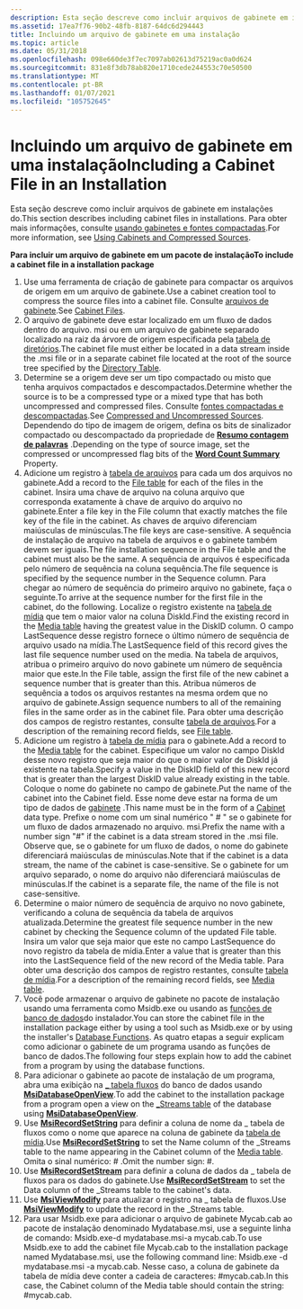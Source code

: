 ```yaml
---
description: Esta seção descreve como incluir arquivos de gabinete em instalações do. Para obter mais informações, consulte usando gabinetes e fontes compactadas.
ms.assetid: 17ea7f76-90b2-48fb-8187-64dc6d294443
title: Incluindo um arquivo de gabinete em uma instalação
ms.topic: article
ms.date: 05/31/2018
ms.openlocfilehash: 098e660de3f7ec7097ab02613d75219ac0a0d624
ms.sourcegitcommit: 831e8f3db78ab820e1710cede244553c70e50500
ms.translationtype: MT
ms.contentlocale: pt-BR
ms.lasthandoff: 01/07/2021
ms.locfileid: "105752645"
---
```

# <a name="including-a-cabinet-file-in-an-installation"></a><span data-ttu-id="316c4-104">Incluindo um arquivo de gabinete em uma instalação</span><span class="sxs-lookup"><span data-stu-id="316c4-104">Including a Cabinet File in an Installation</span></span>

<span data-ttu-id="316c4-105">Esta seção descreve como incluir arquivos de gabinete em instalações do.</span><span class="sxs-lookup"><span data-stu-id="316c4-105">This section describes including cabinet files in installations.</span></span> <span data-ttu-id="316c4-106">Para obter mais informações, consulte [usando gabinetes e fontes compactadas](using-cabinets-and-compressed-sources.md).</span><span class="sxs-lookup"><span data-stu-id="316c4-106">For more information, see [Using Cabinets and Compressed Sources](using-cabinets-and-compressed-sources.md).</span></span>

<span data-ttu-id="316c4-107">**Para incluir um arquivo de gabinete em um pacote de instalação**</span><span class="sxs-lookup"><span data-stu-id="316c4-107">**To include a cabinet file in a installation package**</span></span>

1.  <span data-ttu-id="316c4-108">Use uma ferramenta de criação de gabinete para compactar os arquivos de origem em um arquivo de gabinete.</span><span class="sxs-lookup"><span data-stu-id="316c4-108">Use a cabinet creation tool to compress the source files into a cabinet file.</span></span> <span data-ttu-id="316c4-109">Consulte [arquivos de gabinete](cabinet-files.md).</span><span class="sxs-lookup"><span data-stu-id="316c4-109">See [Cabinet Files](cabinet-files.md).</span></span>
2.  <span data-ttu-id="316c4-110">O arquivo de gabinete deve estar localizado em um fluxo de dados dentro do arquivo. msi ou em um arquivo de gabinete separado localizado na raiz da árvore de origem especificada pela [tabela de diretórios](directory-table.md).</span><span class="sxs-lookup"><span data-stu-id="316c4-110">The cabinet file must either be located in a data stream inside the .msi file or in a separate cabinet file located at the root of the source tree specified by the [Directory Table](directory-table.md).</span></span>
3.  <span data-ttu-id="316c4-111">Determine se a origem deve ser um tipo compactado ou misto que tenha arquivos compactados e descompactados.</span><span class="sxs-lookup"><span data-stu-id="316c4-111">Determine whether the source is to be a compressed type or a mixed type that has both uncompressed and compressed files.</span></span> <span data-ttu-id="316c4-112">Consulte [fontes compactadas e descompactadas](compressed-and-uncompressed-sources.md).</span><span class="sxs-lookup"><span data-stu-id="316c4-112">See [Compressed and Uncompressed Sources](compressed-and-uncompressed-sources.md).</span></span> <span data-ttu-id="316c4-113">Dependendo do tipo de imagem de origem, defina os bits de sinalizador compactado ou descompactado da propriedade de [**Resumo contagem de palavras**](word-count-summary.md) .</span><span class="sxs-lookup"><span data-stu-id="316c4-113">Depending on the type of source image, set the compressed or uncompressed flag bits of the [**Word Count Summary**](word-count-summary.md) Property.</span></span>
4.  <span data-ttu-id="316c4-114">Adicione um registro à [tabela de arquivos](file-table.md) para cada um dos arquivos no gabinete.</span><span class="sxs-lookup"><span data-stu-id="316c4-114">Add a record to the [File table](file-table.md) for each of the files in the cabinet.</span></span> <span data-ttu-id="316c4-115">Insira uma chave de arquivo na coluna arquivo que corresponda exatamente à chave de arquivo do arquivo no gabinete.</span><span class="sxs-lookup"><span data-stu-id="316c4-115">Enter a file key in the File column that exactly matches the file key of the file in the cabinet.</span></span> <span data-ttu-id="316c4-116">As chaves de arquivo diferenciam maiúsculas de minúsculas.</span><span class="sxs-lookup"><span data-stu-id="316c4-116">The file keys are case-sensitive.</span></span> <span data-ttu-id="316c4-117">A sequência de instalação de arquivo na tabela de arquivos e o gabinete também devem ser iguais.</span><span class="sxs-lookup"><span data-stu-id="316c4-117">The file installation sequence in the File table and the cabinet must also be the same.</span></span> <span data-ttu-id="316c4-118">A sequência de arquivos é especificada pelo número de sequência na coluna sequência.</span><span class="sxs-lookup"><span data-stu-id="316c4-118">The file sequence is specified by the sequence number in the Sequence column.</span></span> <span data-ttu-id="316c4-119">Para chegar ao número de sequência do primeiro arquivo no gabinete, faça o seguinte.</span><span class="sxs-lookup"><span data-stu-id="316c4-119">To arrive at the sequence number for the first file in the cabinet, do the following.</span></span> <span data-ttu-id="316c4-120">Localize o registro existente na [tabela de mídia](media-table.md) que tem o maior valor na coluna DiskId.</span><span class="sxs-lookup"><span data-stu-id="316c4-120">Find the existing record in the [Media table](media-table.md) having the greatest value in the DiskID column.</span></span> <span data-ttu-id="316c4-121">O campo LastSequence desse registro fornece o último número de sequência de arquivo usado na mídia.</span><span class="sxs-lookup"><span data-stu-id="316c4-121">The LastSequence field of this record gives the last file sequence number used on the media.</span></span> <span data-ttu-id="316c4-122">Na tabela de arquivos, atribua o primeiro arquivo do novo gabinete um número de sequência maior que este.</span><span class="sxs-lookup"><span data-stu-id="316c4-122">In the File table, assign the first file of the new cabinet a sequence number that is greater than this.</span></span> <span data-ttu-id="316c4-123">Atribua números de sequência a todos os arquivos restantes na mesma ordem que no arquivo de gabinete.</span><span class="sxs-lookup"><span data-stu-id="316c4-123">Assign sequence numbers to all of the remaining files in the same order as in the cabinet file.</span></span> <span data-ttu-id="316c4-124">Para obter uma descrição dos campos de registro restantes, consulte [tabela de arquivos](file-table.md).</span><span class="sxs-lookup"><span data-stu-id="316c4-124">For a description of the remaining record fields, see [File table](file-table.md).</span></span>
5.  <span data-ttu-id="316c4-125">Adicione um registro à [tabela de mídia](media-table.md) para o gabinete.</span><span class="sxs-lookup"><span data-stu-id="316c4-125">Add a record to the [Media table](media-table.md) for the cabinet.</span></span> <span data-ttu-id="316c4-126">Especifique um valor no campo DiskId desse novo registro que seja maior do que o maior valor de DiskId já existente na tabela.</span><span class="sxs-lookup"><span data-stu-id="316c4-126">Specify a value in the DiskID field of this new record that is greater than the largest DiskID value already existing in the table.</span></span> <span data-ttu-id="316c4-127">Coloque o nome do gabinete no campo de gabinete.</span><span class="sxs-lookup"><span data-stu-id="316c4-127">Put the name of the cabinet into the Cabinet field.</span></span> <span data-ttu-id="316c4-128">Esse nome deve estar na forma de um tipo de dados de [gabinete](cabinet.md) .</span><span class="sxs-lookup"><span data-stu-id="316c4-128">This name must be in the form of a [Cabinet](cabinet.md) data type.</span></span> <span data-ttu-id="316c4-129">Prefixe o nome com um sinal numérico " \# " se o gabinete for um fluxo de dados armazenado no arquivo. msi.</span><span class="sxs-lookup"><span data-stu-id="316c4-129">Prefix the name with a number sign "\#" if the cabinet is a data stream stored in the .msi file.</span></span> <span data-ttu-id="316c4-130">Observe que, se o gabinete for um fluxo de dados, o nome do gabinete diferenciará maiúsculas de minúsculas.</span><span class="sxs-lookup"><span data-stu-id="316c4-130">Note that if the cabinet is a data stream, the name of the cabinet is case-sensitive.</span></span> <span data-ttu-id="316c4-131">Se o gabinete for um arquivo separado, o nome do arquivo não diferenciará maiúsculas de minúsculas.</span><span class="sxs-lookup"><span data-stu-id="316c4-131">If the cabinet is a separate file, the name of the file is not case-sensitive.</span></span>
6.  <span data-ttu-id="316c4-132">Determine o maior número de sequência de arquivo no novo gabinete, verificando a coluna de sequência da tabela de arquivos atualizada.</span><span class="sxs-lookup"><span data-stu-id="316c4-132">Determine the greatest file sequence number in the new cabinet by checking the Sequence column of the updated File table.</span></span> <span data-ttu-id="316c4-133">Insira um valor que seja maior que este no campo LastSequence do novo registro da tabela de mídia.</span><span class="sxs-lookup"><span data-stu-id="316c4-133">Enter a value that is greater than this into the LastSequence field of the new record of the Media table.</span></span> <span data-ttu-id="316c4-134">Para obter uma descrição dos campos de registro restantes, consulte [tabela de mídia](media-table.md).</span><span class="sxs-lookup"><span data-stu-id="316c4-134">For a description of the remaining record fields, see [Media table](media-table.md).</span></span>
7.  <span data-ttu-id="316c4-135">Você pode armazenar o arquivo de gabinete no pacote de instalação usando uma ferramenta como Msidb.exe ou usando as [funções de banco de dados](database-functions.md)do instalador.</span><span class="sxs-lookup"><span data-stu-id="316c4-135">You can store the cabinet file in the installation package either by using a tool such as Msidb.exe or by using the installer's [Database Functions](database-functions.md).</span></span> <span data-ttu-id="316c4-136">As quatro etapas a seguir explicam como adicionar o gabinete de um programa usando as funções de banco de dados.</span><span class="sxs-lookup"><span data-stu-id="316c4-136">The following four steps explain how to add the cabinet from a program by using the database functions.</span></span>
8.  <span data-ttu-id="316c4-137">Para adicionar o gabinete ao pacote de instalação de um programa, abra uma exibição na [ \_ tabela fluxos](-streams-table.md) do banco de dados usando [**MsiDatabaseOpenView**](/windows/desktop/api/Msiquery/nf-msiquery-msidatabaseopenviewa).</span><span class="sxs-lookup"><span data-stu-id="316c4-137">To add the cabinet to the installation package from a program open a view on the [\_Streams table](-streams-table.md) of the database using [**MsiDatabaseOpenView**](/windows/desktop/api/Msiquery/nf-msiquery-msidatabaseopenviewa).</span></span>
9.  <span data-ttu-id="316c4-138">Use [**MsiRecordSetString**](/windows/desktop/api/Msiquery/nf-msiquery-msirecordsetstringa) para definir a coluna de nome da \_ tabela de fluxos como o nome que aparece na coluna de gabinete da [tabela de mídia](media-table.md).</span><span class="sxs-lookup"><span data-stu-id="316c4-138">Use [**MsiRecordSetString**](/windows/desktop/api/Msiquery/nf-msiquery-msirecordsetstringa) to set the Name column of the \_Streams table to the name appearing in the Cabinet column of the [Media table](media-table.md).</span></span> <span data-ttu-id="316c4-139">Omita o sinal numérico: \# .</span><span class="sxs-lookup"><span data-stu-id="316c4-139">Omit the number sign: \#.</span></span>
10. <span data-ttu-id="316c4-140">Use [**MsiRecordSetStream**](/windows/desktop/api/Msiquery/nf-msiquery-msirecordsetstreama) para definir a coluna de dados da \_ tabela de fluxos para os dados do gabinete.</span><span class="sxs-lookup"><span data-stu-id="316c4-140">Use [**MsiRecordSetStream**](/windows/desktop/api/Msiquery/nf-msiquery-msirecordsetstreama) to set the Data column of the \_Streams table to the cabinet's data.</span></span>
11. <span data-ttu-id="316c4-141">Use [**MsiViewModify**](/windows/desktop/api/Msiquery/nf-msiquery-msiviewmodify) para atualizar o registro na \_ tabela de fluxos.</span><span class="sxs-lookup"><span data-stu-id="316c4-141">Use [**MsiViewModify**](/windows/desktop/api/Msiquery/nf-msiquery-msiviewmodify) to update the record in the \_Streams table.</span></span>
12. <span data-ttu-id="316c4-142">Para usar Msidb.exe para adicionar o arquivo de gabinete Mycab.cab ao pacote de instalação denominado Mydatabase.msi, use a seguinte linha de comando: Msidb.exe-d mydatabase.msi-a mycab.cab.</span><span class="sxs-lookup"><span data-stu-id="316c4-142">To use Msidb.exe to add the cabinet file Mycab.cab to the installation package named Mydatabase.msi, use the following command line: Msidb.exe -d mydatabase.msi -a mycab.cab.</span></span> <span data-ttu-id="316c4-143">Nesse caso, a coluna de gabinete da tabela de mídia deve conter a cadeia de caracteres: \#mycab.cab.</span><span class="sxs-lookup"><span data-stu-id="316c4-143">In this case, the Cabinet column of the Media table should contain the string: \#mycab.cab.</span></span>

 

 



